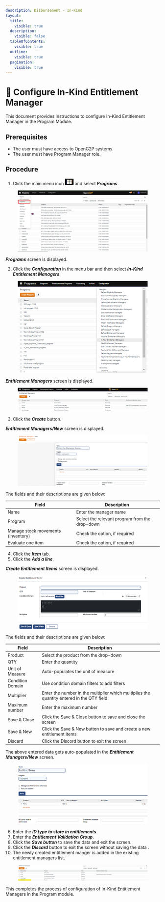 ```yaml
---
description: Disbursement - In-Kind
layout:
  title:
    visible: true
  description:
    visible: false
  tableOfContents:
    visible: true
  outline:
    visible: true
  pagination:
    visible: true
---
```


# 📔 Configure In-Kind Entitlement Manager

This document provides instructions to configure In-Kind Entitlement Manager in the Program Module.

## Prerequisites

* The user must have access to OpenG2P systems.
* The user must have Program Manager role.

## Procedure

1. Click the main menu icon ![](../../../../../.gitbook/assets/main-menu.png) and select _**Programs**_.

<figure><img src="../../../../../.gitbook/assets/menu-program.png" alt=""><figcaption></figcaption></figure>

_**Programs**_ screen is displayed.

2. Click the _**Configuration**_ in the menu bar and then select _**In-Kind Entitlement Managers**_.

<figure><img src="../../../../../.gitbook/assets/in-kind-entitlement-manager.png" alt=""><figcaption></figcaption></figure>

_**Entitlement Managers**_ screen is displayed.

<figure><img src="../../../../../.gitbook/assets/entitlement-managers.png" alt=""><figcaption></figcaption></figure>

3. Click the _**Create**_ button.

_**Entitlement Managers/New**_ screen is displayed.

<figure><img src="../../../../../.gitbook/assets/entitlement-managers-new-fields.png" alt=""><figcaption></figcaption></figure>

The fields and their descriptions are given below:

| Field                              | Description                                    |
| ---------------------------------- | ---------------------------------------------- |
| Name                               | Enter the manager name                         |
| Program                            | Select the relevant program from the drop-down |
| Manage stock movements (inventory) | Check the option, if required                  |
| Evaluate one item                  | Check the option, if required                  |

4. Click the _**Item**_ tab.
5. Click the _**Add a line**_.

_**Create Entitlement Items**_ screen is displayed.

<figure><img src="../../../../../.gitbook/assets/create-entitlement-items.png" alt=""><figcaption></figcaption></figure>

The fields and their descriptions are given below:

| Field            | Description                                                                               |
| ---------------- | ----------------------------------------------------------------------------------------- |
| Product          | Select the product from the drop-down                                                     |
| QTY              | Enter the quantity                                                                        |
| Unit of Measure  | Auto-populates the unit of measure                                                        |
| Condition Domain | Use condition domain filters to add filters                                               |
| Multiplier       | Enter the number in the multiplier which multiplies the quantity entered in the QTY field |
| Maximum number   | Enter the maximum number                                                                  |
| Save & Close     | Click the Save & Close button to save and close the screen                                |
| Save & New       | Click the Save & New button to save and create a new entitlement items                    |
| Discard          | Click the Discord button to exit the screen                                               |

The above entered data gets auto-populated in the _**Entitlement Managers/New**_ screen.

<figure><img src="../../../../../.gitbook/assets/auto-populates-data (1).png" alt=""><figcaption></figcaption></figure>

6. Enter the _**ID type to store in entitlements**_.
7. Enter the _**Entitlement Validation Group**_.
8. Click the _**Save button**_ to save the data and exit the screen.
9. Click the _**Discard**_ button to exit the screen without saving the data .
10. The newly created entitlement manger is added in the existing entitlement managers list.

<figure><img src="../../../../../.gitbook/assets/configured-entitlement-managers.png" alt=""><figcaption></figcaption></figure>

This completes the process of configuration of In-Kind Entitlement Managers in the Program module.

